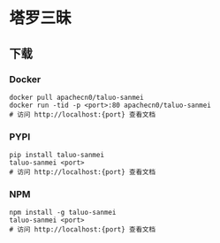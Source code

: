 # 塔罗三昧

## 下载

### Docker

```
docker pull apachecn0/taluo-sanmei
docker run -tid -p <port>:80 apachecn0/taluo-sanmei
# 访问 http://localhost:{port} 查看文档
```

### PYPI

```
pip install taluo-sanmei
taluo-sanmei <port>
# 访问 http://localhost:{port} 查看文档
```

### NPM

```
npm install -g taluo-sanmei
taluo-sanmei <port>
# 访问 http://localhost:{port} 查看文档
```